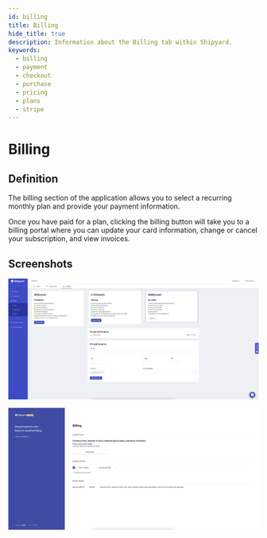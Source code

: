 ```yaml
---
id: billing
title: Billing
hide_title: true
description: Information about the Billing tab within Shipyard.
keywords:
  - billing
  - payment
  - checkout
  - purchase
  - pricing
  - plans
  - stripe
---
```


# Billing

## Definition

The billing section of the application allows you to select a recurring monthly plan and provide your payment information.

Once you have paid for a plan, clicking the billing button will take you to a billing portal where you can update your card information, change or cancel your subscription, and view invoices.

## Screenshots

![](../../.gitbook/assets/image_87.png)

![](../../.gitbook/assets/image_95.png)
